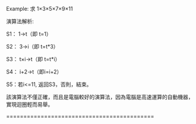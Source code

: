 
Example: 求 1×3×5×7×9×11

演算法解析:

S1： 1→t（即 t=1）

S2： 3→i（即 t=t*3）

S3： t×i→t（即 t=t*i）

S4： i+2→t（即i=i+2）

S5：若i<=11, 返回S3，否則，結束。

該演算法不僅正確，而且是電腦較好的演算法，因為電腦是高速運算的自動機器，實現迴圈輕而易舉。

===========================================
